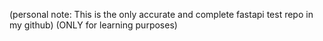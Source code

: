 (personal note: This is the only accurate and complete fastapi test repo in my github)
(ONLY for learning purposes)